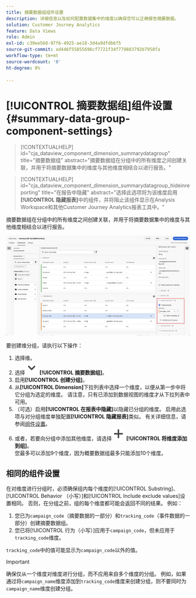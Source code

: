```yaml
---
title: 摘要数据组组件设置
description: 详细信息以及如何配置数据集中的维度以确保您可以正确报告摘要数据。
solution: Customer Journey Analytics
feature: Data Views
role: Admin
exl-id: c39ee568-97f6-4925-ae18-3d4a9dfdb6f5
source-git-commit: ad446f55855696cf7721f34f779883792b7958fa
workflow-type: tm+mt
source-wordcount: '0'
ht-degree: 0%

---
```


# [!UICONTROL 摘要数据组]组件设置 {#summary-data-group-component-settings}

<!-- markdownlint-disable MD034 -->

>[!CONTEXTUALHELP]
>id="cja_dataview_component_dimension_summarydatagroup"
>title="摘要数据组"
>abstract="摘要数据组在分组中的所有维度之间创建关联，并用于将摘要数据集中的维度与其他维度相结合以进行报告。"

<!-- markdownlint-enable MD034 -->

<!-- markdownlint-disable MD034 -->

>[!CONTEXTUALHELP]
>id="cja_dataview_component_dimension_summarydatagroup_hideinreporting"
>title="在报告中隐藏"
>abstract="选择此选项将为该维度启用&#x200B;**[!UICONTROL 隐藏报表]**&#x200B;中的组件，并将阻止该组件显示在Analysis Workspace和其他Customer Journey Analytics报表工具中。"

<!-- markdownlint-enable MD034 -->



摘要数据组在分组中的所有维度之间创建关联，并用于将摘要数据集中的维度与其他维度相结合以进行报告。

![摘要数据组组件设置](/help/data-views/assets/summary-data-group.png)

要创建维分组，请执行以下操作：

1. 选择维。
1. 选择![V形向下](/help/assets/icons/ChevronDown.svg) **[!UICONTROL 摘要数据组]**。
1. 启用&#x200B;**[!UICONTROL 创建分组]**。
1. 从&#x200B;**[!UICONTROL Dimension]**&#x200B;下拉列表中选择一个维度，以便从第一步中将它分组为选定的维度。 请注意，只有已添加到数据视图的维度才从下拉列表中可用。
1. （可选）启用&#x200B;**[!UICONTROL 在报表中隐藏]**&#x200B;以隐藏已分组的维度。 启用此选项与对分组维度单独配置&#x200B;**[!UICONTROL 隐藏报表]**&#x200B;类似。 有关详细信息，请参阅[组件设置](overview.md)。
1. 或者，若要向分组中添加其他维度，请选择![添加](/help/assets/icons/Add.svg) **[!UICONTROL 将维度添加到组]**。<br/>您最多可以添加9个维度，因为概要数据组最多只能添加10个维度。

## 相同的组件设置

在对维度进行分组时，必须确保组内每个维度的[!UICONTROL Substring]、[!UICONTROL Behavior （小写）]和[!UICONTROL Include exclude values]设置相同。 否则，在分组之前，组的每个维度都可能会返回不同的结果。
例如：

1. 您已为`campaign_code`（摘要数据的一部分）和`tracking_code`（事件数据的一部分）创建摘要数据组。
1. 您已将[!UICONTROL 行为（小写）]应用于`campaign_code`，但未应用于`tracking_code`维度。

`tracking_code`中的值可能显示为`campaign_code`以外的值。

>[!IMPORTANT]
>
>确保仅从一个维度对维度进行分组，而不应用来自多个维度的分组。 例如，如果通过将`campaign_name`维度添加到`tracking_code`维度来创建分组，则不要同时为`campaign_name`维度创建分组。
>
